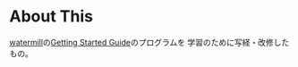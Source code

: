 # About This

[watermill](https://github.com/ThreeDotsLabs/watermill/tree/v1.0.0)の[Getting Started Guide](https://watermill.io/docs/getting-started/)のプログラムを 学習のために写経・改修したもの。
